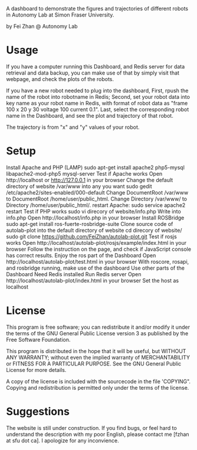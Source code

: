 A dashboard to demonstrate the figures and trajectories of different robots in Autonomy Lab at Simon Fraser University.

by Fei Zhan @ Autonomy Lab

Usage
==========================
If you have a computer running this Dashboard, and Redis server for data retrieval and data backup, you can make use of that by simply visit that webpage, and check the plots of the robots.

If you have a new robot needed to plug into the dashboard,
First, rpush the name of the robot into robotname in Redis;
Second, set your robot data into key name as your robot name in Redis, with format of robot data as "frame 100 x 20 y 30 voltage 100 current 0.1".
Last, select the corresponding robot name in the Dashboard, and see the plot and trajectory of that robot.

The trajectory is from "x" and "y" values of your robot.

Setup
==========================
Install Apache and PHP (LAMP)
sudo apt-get install apache2 php5-mysql libapache2-mod-php5 mysql-server
Test if Apache works
Open http://localhost or http://127.0.0.1 in your browser
Change the default directory of website /var/www into any you want
sudo gedit /etc/apache2/sites-enabled/000-default
Change DocumentRoot /var/www to DocumentRoot /home/user/public_html.
Change Directory /var/www/ to Directory /home/user/public_html/.
restart Apache: sudo service apache2 restart
Test if PHP works
sudo vi direcory of website/info.php
Write <?php phpinfo(); ?> into info.php
Open http://localhost/info.php in your browser
Install ROSBridge
sudo apt-get install ros-fuerte-rosbridge-suite
Clone source code of autolab-plot into the default directory of website
cd direcory of website/
sudo git clone https://github.com/FeiZhan/autolab-plot.git
Test if rosjs works
Open http://localhost/autolab-plot/rosjs/example/index.html in your browser
Follow the instruction on the page, and check if JavaScript console has correct results.
Enjoy the ros part of the Dashboard
Open http://localhost/autolab-plot/test.html in your browser
With roscore, rosapi, and rosbridge running, make use of the dashboard
Use other parts of the Dashboard
Need Redis installed
Run Redis server
Open http://localhost/autolab-plot/index.html in your browser
Set the host as localhost

License
==========================
This program is free software; you can redistribute it and/or modify
it under the terms of the GNU General Public License version 3 as
published by the Free Software Foundation.
 
This program is distributed in the hope that it will be useful, but
WITHOUT ANY WARRANTY; without even the implied warranty of
MERCHANTABILITY or FITNESS FOR A PARTICULAR PURPOSE.  See the GNU
General Public License for more details.

A copy of the license is included with the sourcecode in the file
'COPYING". Copying and redistribution is permitted only under the
terms of the license.

Suggestions
=========================
The website is still under construction. If you find bugs, or feel hard to understand the description with my poor English, please contact me [fzhan at sfu dot ca]. I apologize for any inconvience.
